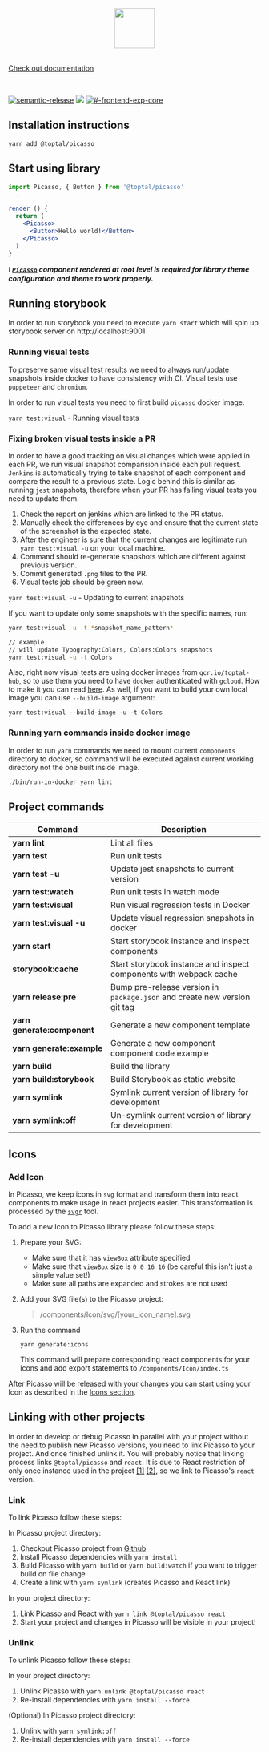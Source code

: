 <div align="center"><img src="https://user-images.githubusercontent.com/437214/54037817-b4da1800-41c7-11e9-81f5-59ed43e38500.png" height="80px" /></div>

<br/>

[Check out documentation](https://picasso.toptal.net)

<br/>

[![semantic-release](https://img.shields.io/badge/%20%20%F0%9F%93%A6%F0%9F%9A%80-semantic--release-e10079.svg)](https://github.com/semantic-release/semantic-release)
[![](https://img.shields.io/badge/npm-3.11.3-brightgreen.svg)](https://www.npmjs.com/package/@toptal/picasso)
[![#-frontend-exp-core](https://img.shields.io/badge/slack-%23--frontend--exp--core-green.svg)](https://slack.com)

## Installation instructions

```
yarn add @toptal/picasso
```

## Start using library

```jsx
import Picasso, { Button } from '@toptal/picasso'
...

render () {
  return (
    <Picasso>
      <Button>Hello world!</Button>
    </Picasso>
  )
}
```

ℹ️ **_[`Picasso`](/?path=/story/components-folder--picasso) component rendered at root level is required for library theme configuration and theme to work properly._**


## Running storybook

In order to run storybook you need to execute `yarn start` which will spin up storybook server on http://localhost:9001

### Running visual tests

To preserve same visual test results we need to always run/update snapshots inside docker to have consistency with CI. Visual tests use `puppeteer` and `chromium`.

In order to run visual tests you need to first build `picasso` docker image.

`yarn test:visual` - Running visual tests

### Fixing broken visual tests inside a PR

In order to have a good tracking on visual changes which were applied in each PR, we run visual snapshot comparision inside each pull request. `Jenkins` is automatically trying to take snapshot of each component and compare the result to a previous state. Logic behind this is similar as running `jest` snapshots, therefore when your PR has failing visual tests you need to update them.

1. Check the report on jenkins which are linked to the PR status.
2. Manually check the differences by eye and ensure that the current state of the screenshot is the expected state.
3. After the engineer is sure that the current changes are legitimate run `yarn test:visual -u` on your local machine.
4. Command should re-generate snapshots which are different against previous version.
5. Commit generated `.png` files to the PR.
6. Visual tests job should be green now.

`yarn test:visual -u` - Updating to current snapshots

If you want to update only some snapshots with the specific names, run:
```bash
yarn test:visual -u -t *snapshot_name_pattern*

// example
// will update Typography:Colors, Colors:Colors snapshots
yarn test:visual -u -t Colors

```

Also, right now visual tests are using docker images from `gcr.io/toptal-hub`, so to use them you need to have `docker` authenticated with `gcloud`. How to make it you can read [here](https://toptal-core.atlassian.net/wiki/spaces/IE/pages/337838085/Docker#Docker-docker-loginLogintoToptal'sprivateregistry). As well, if you want to build your own local image you can use `--build-image` argument:

```
yarn test:visual --build-image -u -t Colors
```

### Running yarn commands inside docker image

In order to run `yarn` commands we need to mount current `components` directory to docker, so command will be executed against current working directory not the one built inside image.

```bash
./bin/run-in-docker yarn lint
```

## Project commands

| Command                       | Description                                                               |
| ----------------------------- | ------------------------------------------------------------------------- |
| **yarn lint**                 | Lint all files                                                            |
| **yarn test**                 | Run unit tests                                                            |
| **yarn test -u**              | Update jest snapshots to current version                                  |
| **yarn test:watch**           | Run unit tests in watch mode                                              |
| **yarn test:visual**          | Run visual regression tests in Docker                                     |
| **yarn test:visual -u**       | Update visual regression snapshots in docker                              |
| **yarn start**                | Start storybook instance and inspect components                           |
| **storybook:cache**           | Start storybook instance and inspect components with webpack cache        |
| **yarn release:pre**          | Bump pre-release version in `package.json` and create new version git tag |
| **yarn generate:component**   | Generate a new component template                                         |
| **yarn generate:example**     | Generate a new component component code example                           |
| **yarn build**                | Build the library                                                         |
| **yarn build:storybook**      | Build Storybook as static website                                         |
| **yarn symlink**              | Symlink current version of library for development                        |
| **yarn symlink:off**          | Un-symlink current version of library for development                     |

## Icons

### Add Icon

In Picasso, we keep icons in `svg` format and transform them into react components to make usage in react projects easier. This transformation is processed by the [`svgr`](https://github.com/smooth-code/svgr) tool.

To add a new Icon to Picasso library please follow these steps:

1. Prepare your SVG:
   - Make sure that it has `viewBox` attribute specified
   - Make sure that `viewBox` size is `0 0 16 16` (be careful this isn't just a simple value set!)
   - Make sure all paths are expanded and strokes are not used
2. Add your SVG file(s) to the Picasso project:
   > /components/Icon/svg/[your_icon_name].svg
3. Run the command

   ```
   yarn generate:icons
   ```

   This command will prepare corresponding react components for your icons
   and add export statements to `/components/Icon/index.ts`

After Picasso will be released with your changes you can start using your Icon as described in the [Icons section](https://picasso.toptal.net/?path=/story/components-folder--icon#icon).

## Linking with other projects

In order to develop or debug Picasso in parallel with your project without the need to publish new Picasso versions, you need to link Picasso to your project. And once finished unlink it.
You will probably notice that linking process links `@toptal/picasso` and `react`. It is due to React restriction of only once instance used in the project [[1]](https://github.com/facebook/react/issues/14257#issuecomment-439967377) [[2]](https://github.com/facebook/react/issues/13991#issuecomment-463486871), so we link to Picasso's `react` version.

### Link

To link Picasso follow these steps:

In Picasso project directory:

1. Checkout Picasso project from [Github](https://github.com/toptal/picasso)
2. Install Picasso dependencies with `yarn install`
3. Build Picasso with `yarn build` or `yarn build:watch` if you want to trigger build on file change
4. Create a link with `yarn symlink` (creates Picasso and React link)

In your project directory:

1. Link Picasso and React with `yarn link @toptal/picasso react`
2. Start your project and changes in Picasso will be visible in your project!

### Unlink

To unlink Picasso follow these steps:

In your project directory:

1. Unlink Picasso with `yarn unlink @toptal/picasso react`
2. Re-install dependencies with `yarn install --force`

(Optional) In Picasso project directory:

1. Unlink with `yarn symlink:off`
2. Re-install dependencies with `yarn install --force`

